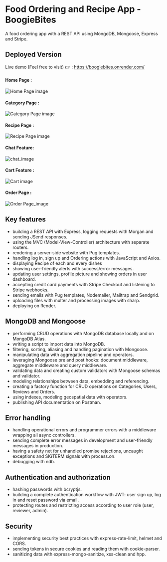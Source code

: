 # Food Ordering and Recipe App - BoogieBites

A food ordering app with a REST API using MongoDB, Mongoose, Express and Stripe.

## Deployed Version
Live demo (Feel free to visit) 👉 : https://boogiebites.onrender.com/

#### Home Page :
![Home Page image](https://i2.paste.pics/OR9O3.png)

#### Category Page :
![Category Page image](https://i2.paste.pics/OR9T6.png)

#### Recipe Page :
![Recipe Page image](https://i2.paste.pics/OR9TI.png)

#### Chat Feature:
![chat_image](https://i2.paste.pics/OR9TR.png)

#### Cart Feature :
![Cart image](https://i2.paste.pics/OR9TW.png)

#### Order Page :
![Order Page_image](https://i2.paste.pics/ORA3J.png)
<br>


## Key features

- building a REST API with Express, logging requests with Morgan and sending JSend responses.
- using the MVC (Model-View-Controller) architecture with separate routers.
- rendering a server-side website with Pug templates.
- handling log in, sign up and Ordering actions with JavaScript and Axios.
- displaying Recipe of each and every dishes
- showing user-friendly alerts with success/error messages.
- updating user settings, profile picture and showing orders in user dashboard.
- accepting credit card payments with Stripe Checkout and listening to Stripe webhooks.
- sending emails with Pug templates, Nodemailer, Mailtrap and Sendgrid.
- uploading files with multer and processing images with sharp.
- deploying on Render.

## MongoDB and Mongoose

- performing CRUD operations with MongoDB database locally and on MongoDB Atlas.
- writing a script to import data into MongoDB.
- filtering, sorting, aliasing and handling pagination with Mongoose.
- manipulating data with aggregation pipeline and operators.
- leveraging Mongoose pre and post hooks: document middleware, aggregate middleware and query middleware.
- validating data and creating custom validators with Mongoose schemas and validator.
- modeling relationships between data, embedding and referencing.
- creating a factory function for CRUD operations on Categories, Users, Reviews and Orders.
- using indexes, modeling geospatial data with operators.
- publishing API documentation on Postman.

## Error handling

- handling operational errors and programmer errors with a middleware wrapping all async controllers.
- sending complete error messages in development and user-friendly messages in production.
- having a safety net for unhandled promise rejections, uncaught exceptions and SIGTERM signals with process.on.
- debugging with ndb.

## Authentication and authorization

- hashing passwords with bcryptjs.
- building a complete authentication workflow with JWT: user sign up, log in and reset password via email.
- protecting routes and restricting access according to user role (user, reviewer, admin).

## Security

- implementing security best practices with express-rate-limit, helmet and CORS.
- sending tokens in secure cookies and reading them with cookie-parser.
- sanitizing data with express-mongo-sanitize, xss-clean and hpp.

